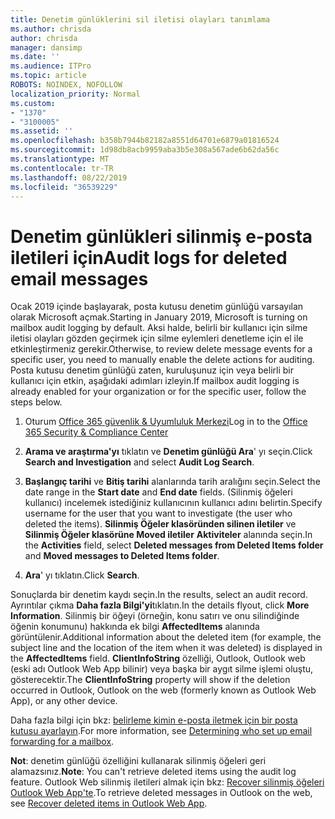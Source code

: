 ```yaml
---
title: Denetim günlüklerini sil iletisi olayları tanımlama
ms.author: chrisda
author: chrisda
manager: dansimp
ms.date: ''
ms.audience: ITPro
ms.topic: article
ROBOTS: NOINDEX, NOFOLLOW
localization_priority: Normal
ms.custom:
- "1370"
- "3100005"
ms.assetid: ''
ms.openlocfilehash: b358b7944b82182a8551d64701e6879a01816524
ms.sourcegitcommit: 1d98db8acb9959aba3b5e308a567ade6b62da56c
ms.translationtype: MT
ms.contentlocale: tr-TR
ms.lasthandoff: 08/22/2019
ms.locfileid: "36539229"
---
```

# <a name="audit-logs-for-deleted-email-messages"></a><span data-ttu-id="08982-102">Denetim günlükleri silinmiş e-posta iletileri için</span><span class="sxs-lookup"><span data-stu-id="08982-102">Audit logs for deleted email messages</span></span>

<span data-ttu-id="08982-103">Ocak 2019 içinde başlayarak, posta kutusu denetim günlüğü varsayılan olarak Microsoft açmak.</span><span class="sxs-lookup"><span data-stu-id="08982-103">Starting in January 2019, Microsoft is turning on mailbox audit logging by default.</span></span> <span data-ttu-id="08982-104">Aksi halde, belirli bir kullanıcı için silme iletisi olayları gözden geçirmek için silme eylemleri denetleme için el ile etkinleştirmeniz gerekir.</span><span class="sxs-lookup"><span data-stu-id="08982-104">Otherwise, to review delete message events for a specific user, you need to manually enable the delete actions for auditing.</span></span> <span data-ttu-id="08982-105">Posta kutusu denetim günlüğü zaten, kuruluşunuz için veya belirli bir kullanıcı için etkin, aşağıdaki adımları izleyin.</span><span class="sxs-lookup"><span data-stu-id="08982-105">If mailbox audit logging is already enabled for your organization or for the specific user, follow the steps below.</span></span>

1. <span data-ttu-id="08982-106">Oturum [Office 365 güvenlik & Uyumluluk Merkezi](https://protection.office.com/)</span><span class="sxs-lookup"><span data-stu-id="08982-106">Log in to the [Office 365 Security & Compliance Center](https://protection.office.com/)</span></span>

2. <span data-ttu-id="08982-107">**Arama ve araştırma'yı** tıklatın ve **Denetim günlüğü Ara**' yı seçin.</span><span class="sxs-lookup"><span data-stu-id="08982-107">Click **Search and Investigation** and select **Audit Log Search**.</span></span>

3. <span data-ttu-id="08982-108">**Başlangıç tarihi** ve **Bitiş tarihi** alanlarında tarih aralığını seçin.</span><span class="sxs-lookup"><span data-stu-id="08982-108">Select the date range in the **Start date** and **End date** fields.</span></span> <span data-ttu-id="08982-109">(Silinmiş öğeleri kullanıcı) incelemek istediğiniz kullanıcının kullanıcı adını belirtin.</span><span class="sxs-lookup"><span data-stu-id="08982-109">Specify username for the user that you want to investigate (the user who deleted the items).</span></span> <span data-ttu-id="08982-110">**Silinmiş Öğeler klasöründen silinen iletiler** ve **Silinmiş Öğeler klasörüne Moved iletiler** **Aktiviteler** alanında seçin.</span><span class="sxs-lookup"><span data-stu-id="08982-110">In the **Activities** field, select **Deleted messages from Deleted Items folder** and **Moved messages to Deleted Items folder**.</span></span>

4. <span data-ttu-id="08982-111">**Ara**' yı tıklatın.</span><span class="sxs-lookup"><span data-stu-id="08982-111">Click **Search**.</span></span>

<span data-ttu-id="08982-112">Sonuçlarda bir denetim kaydı seçin.</span><span class="sxs-lookup"><span data-stu-id="08982-112">In the results, select an audit record.</span></span> <span data-ttu-id="08982-113">Ayrıntılar çıkma **Daha fazla Bilgi'yi**tıklatın.</span><span class="sxs-lookup"><span data-stu-id="08982-113">In the details flyout, click **More Information**.</span></span> <span data-ttu-id="08982-114">Silinmiş bir öğeyi (örneğin, konu satırı ve onu silindiğinde öğenin konumunu) hakkında ek bilgi **AffectedItems** alanında görüntülenir.</span><span class="sxs-lookup"><span data-stu-id="08982-114">Additional information about the deleted item (for example, the subject line and the location of the item when it was deleted) is displayed in the **AffectedItems** field.</span></span> <span data-ttu-id="08982-115">**ClientInfoString** özelliği, Outlook, Outlook web (eski adı Outlook Web App bilinir) veya başka bir aygıt silme işlemi oluştu, gösterecektir.</span><span class="sxs-lookup"><span data-stu-id="08982-115">The **ClientInfoString** property will show if the deletion occurred in Outlook, Outlook on the web (formerly known as Outlook Web App), or any other device.</span></span>

<span data-ttu-id="08982-116">Daha fazla bilgi için bkz: [belirleme kimin e-posta iletmek için bir posta kutusu ayarlayın](https://docs.microsoft.com/office365/securitycompliance/auditing-troubleshooting-scenarios#determining-if-a-user-deleted-email-items).</span><span class="sxs-lookup"><span data-stu-id="08982-116">For more information, see [Determining who set up email forwarding for a mailbox](https://docs.microsoft.com/office365/securitycompliance/auditing-troubleshooting-scenarios#determining-if-a-user-deleted-email-items).</span></span>

<span data-ttu-id="08982-117">**Not**: denetim günlüğü özelliğini kullanarak silinmiş öğeleri geri alamazsınız.</span><span class="sxs-lookup"><span data-stu-id="08982-117">**Note**: You can't retrieve deleted items using the audit log feature.</span></span> <span data-ttu-id="08982-118">Outlook Web silinmiş iletileri almak için bkz: [Recover silinmiş öğeleri Outlook Web App'te](https://support.office.com/article/C3D8FC15-EEEF-4F1C-81DF-E27964B7EDD4).</span><span class="sxs-lookup"><span data-stu-id="08982-118">To retrieve deleted messages in Outlook on the web, see [Recover deleted items in Outlook Web App](https://support.office.com/article/C3D8FC15-EEEF-4F1C-81DF-E27964B7EDD4).</span></span>
